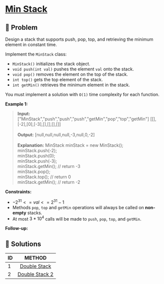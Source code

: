 # [Min Stack](https://leetcode.com/problems/min-stack/)

## 🚨 Problem
<!-- Explanation of problem. -->
Design a stack that supports push, pop, top, and retrieving the minimum element in constant time.

Implement the `MinStack` class:

- `MinStack()` initializes the stack object.
- `void push(int val)` pushes the element `val` onto the stack.
- `void pop()` removes the element on the top of the stack.
- `int top()` gets the top element of the stack.
- `int getMin()` retrieves the minimum element in the stack.

You must implement a solution with `O(1)` time complexity for each function.

**Example 1:**
<!-- An example of problem. -->

>**Input:** \["MinStack","push","push","push","getMin","pop","top","getMin"\] \[\[\],\[-2\],\[0\],\[-3\],\[\],\[\],\[\],\[\]\]</br></br>  <!-- Input example. -->
**Output:** \[null,null,null,null,-3,null,0,-2\] </br></br>  <!-- Output example. -->
**Explanation:**  <!-- Basic explanation of example. -->
MinStack minStack = new MinStack(); </br>
minStack.push(-2); </br>
minStack.push(0); </br>
minStack.push(-3); </br>
minStack.getMin(); // return -3 </br>
minStack.pop(); </br>
minStack.top(); // return 0 </br>
minStack.getMin(); // return -2

**Constraints:**
<!-- Constraints of problem. -->
- $-2^{31} <= val <= 2^{31} - 1$
- Methods `pop`, `top` and `getMin` operations will always be called on **non-empty** stacks.
- At most $3 * 10^4$ calls will be made to `push`, `pop`, `top`, and `getMin`.

**Follow-up:**  
<!-- Do more! -->

## 🔐 Solutions
<!-- Solutions of problem and their links. -->

| ID  |           METHOD            |
| :-- | :-------------------------: |
| 1   | [Double Stack](1-answer.md) |
| 2   | [Double Stack 2](2-answer.md) |
